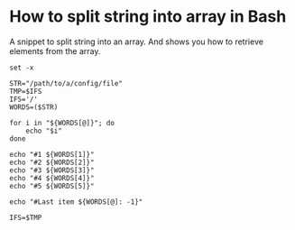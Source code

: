 # How to split string into array in Bash

A snippet to split string into an array. And shows you how to retrieve elements from the array.

```
set -x

STR="/path/to/a/config/file"
TMP=$IFS
IFS='/'
WORDS=($STR)

for i in "${WORDS[@]}"; do
    echo "$i"
done

echo "#1 ${WORDS[1]}"
echo "#2 ${WORDS[2]}"
echo "#3 ${WORDS[3]}"
echo "#4 ${WORDS[4]}"
echo "#5 ${WORDS[5]}"

echo "#Last item ${WORDS[@]: -1}"

IFS=$TMP
```
